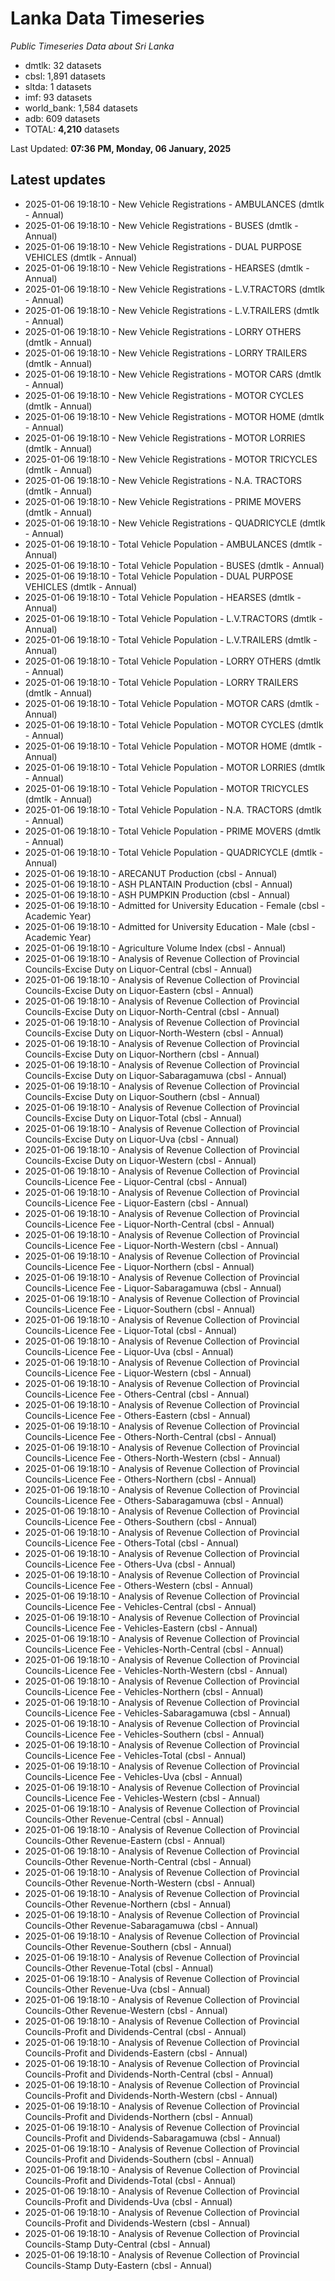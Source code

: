 # Lanka Data Timeseries
*Public Timeseries Data about Sri Lanka*

* dmtlk: 32 datasets
* cbsl: 1,891 datasets
* sltda: 1 datasets
* imf: 93 datasets
* world_bank: 1,584 datasets
* adb: 609 datasets
* TOTAL: **4,210** datasets

Last Updated: **07:36 PM, Monday, 06 January, 2025**

## Latest updates

* 2025-01-06 19:18:10 - New Vehicle Registrations - AMBULANCES (dmtlk - Annual)
* 2025-01-06 19:18:10 - New Vehicle Registrations - BUSES (dmtlk - Annual)
* 2025-01-06 19:18:10 - New Vehicle Registrations - DUAL PURPOSE VEHICLES (dmtlk - Annual)
* 2025-01-06 19:18:10 - New Vehicle Registrations - HEARSES (dmtlk - Annual)
* 2025-01-06 19:18:10 - New Vehicle Registrations - L.V.TRACTORS (dmtlk - Annual)
* 2025-01-06 19:18:10 - New Vehicle Registrations - L.V.TRAILERS (dmtlk - Annual)
* 2025-01-06 19:18:10 - New Vehicle Registrations - LORRY OTHERS (dmtlk - Annual)
* 2025-01-06 19:18:10 - New Vehicle Registrations - LORRY TRAILERS (dmtlk - Annual)
* 2025-01-06 19:18:10 - New Vehicle Registrations - MOTOR CARS (dmtlk - Annual)
* 2025-01-06 19:18:10 - New Vehicle Registrations - MOTOR CYCLES (dmtlk - Annual)
* 2025-01-06 19:18:10 - New Vehicle Registrations - MOTOR HOME (dmtlk - Annual)
* 2025-01-06 19:18:10 - New Vehicle Registrations - MOTOR LORRIES (dmtlk - Annual)
* 2025-01-06 19:18:10 - New Vehicle Registrations - MOTOR TRICYCLES (dmtlk - Annual)
* 2025-01-06 19:18:10 - New Vehicle Registrations - N.A. TRACTORS (dmtlk - Annual)
* 2025-01-06 19:18:10 - New Vehicle Registrations - PRIME MOVERS (dmtlk - Annual)
* 2025-01-06 19:18:10 - New Vehicle Registrations - QUADRICYCLE (dmtlk - Annual)
* 2025-01-06 19:18:10 - Total Vehicle Population - AMBULANCES (dmtlk - Annual)
* 2025-01-06 19:18:10 - Total Vehicle Population - BUSES (dmtlk - Annual)
* 2025-01-06 19:18:10 - Total Vehicle Population - DUAL PURPOSE VEHICLES (dmtlk - Annual)
* 2025-01-06 19:18:10 - Total Vehicle Population - HEARSES (dmtlk - Annual)
* 2025-01-06 19:18:10 - Total Vehicle Population - L.V.TRACTORS (dmtlk - Annual)
* 2025-01-06 19:18:10 - Total Vehicle Population - L.V.TRAILERS (dmtlk - Annual)
* 2025-01-06 19:18:10 - Total Vehicle Population - LORRY OTHERS (dmtlk - Annual)
* 2025-01-06 19:18:10 - Total Vehicle Population - LORRY TRAILERS (dmtlk - Annual)
* 2025-01-06 19:18:10 - Total Vehicle Population - MOTOR CARS (dmtlk - Annual)
* 2025-01-06 19:18:10 - Total Vehicle Population - MOTOR CYCLES (dmtlk - Annual)
* 2025-01-06 19:18:10 - Total Vehicle Population - MOTOR HOME (dmtlk - Annual)
* 2025-01-06 19:18:10 - Total Vehicle Population - MOTOR LORRIES (dmtlk - Annual)
* 2025-01-06 19:18:10 - Total Vehicle Population - MOTOR TRICYCLES (dmtlk - Annual)
* 2025-01-06 19:18:10 - Total Vehicle Population - N.A. TRACTORS (dmtlk - Annual)
* 2025-01-06 19:18:10 - Total Vehicle Population - PRIME MOVERS (dmtlk - Annual)
* 2025-01-06 19:18:10 - Total Vehicle Population - QUADRICYCLE (dmtlk - Annual)
* 2025-01-06 19:18:10 - ARECANUT Production (cbsl - Annual)
* 2025-01-06 19:18:10 - ASH PLANTAIN Production (cbsl - Annual)
* 2025-01-06 19:18:10 - ASH PUMPKIN Production (cbsl - Annual)
* 2025-01-06 19:18:10 - Admitted for University Education - Female (cbsl - Academic Year)
* 2025-01-06 19:18:10 - Admitted for University Education - Male (cbsl - Academic Year)
* 2025-01-06 19:18:10 - Agriculture Volume Index (cbsl - Annual)
* 2025-01-06 19:18:10 - Analysis of Revenue Collection of Provincial Councils-Excise Duty on Liquor-Central (cbsl - Annual)
* 2025-01-06 19:18:10 - Analysis of Revenue Collection of Provincial Councils-Excise Duty on Liquor-Eastern (cbsl - Annual)
* 2025-01-06 19:18:10 - Analysis of Revenue Collection of Provincial Councils-Excise Duty on Liquor-North-Central (cbsl - Annual)
* 2025-01-06 19:18:10 - Analysis of Revenue Collection of Provincial Councils-Excise Duty on Liquor-North-Western (cbsl - Annual)
* 2025-01-06 19:18:10 - Analysis of Revenue Collection of Provincial Councils-Excise Duty on Liquor-Northern (cbsl - Annual)
* 2025-01-06 19:18:10 - Analysis of Revenue Collection of Provincial Councils-Excise Duty on Liquor-Sabaragamuwa (cbsl - Annual)
* 2025-01-06 19:18:10 - Analysis of Revenue Collection of Provincial Councils-Excise Duty on Liquor-Southern (cbsl - Annual)
* 2025-01-06 19:18:10 - Analysis of Revenue Collection of Provincial Councils-Excise Duty on Liquor-Total (cbsl - Annual)
* 2025-01-06 19:18:10 - Analysis of Revenue Collection of Provincial Councils-Excise Duty on Liquor-Uva (cbsl - Annual)
* 2025-01-06 19:18:10 - Analysis of Revenue Collection of Provincial Councils-Excise Duty on Liquor-Western (cbsl - Annual)
* 2025-01-06 19:18:10 - Analysis of Revenue Collection of Provincial Councils-Licence Fee - Liquor-Central (cbsl - Annual)
* 2025-01-06 19:18:10 - Analysis of Revenue Collection of Provincial Councils-Licence Fee - Liquor-Eastern (cbsl - Annual)
* 2025-01-06 19:18:10 - Analysis of Revenue Collection of Provincial Councils-Licence Fee - Liquor-North-Central (cbsl - Annual)
* 2025-01-06 19:18:10 - Analysis of Revenue Collection of Provincial Councils-Licence Fee - Liquor-North-Western (cbsl - Annual)
* 2025-01-06 19:18:10 - Analysis of Revenue Collection of Provincial Councils-Licence Fee - Liquor-Northern (cbsl - Annual)
* 2025-01-06 19:18:10 - Analysis of Revenue Collection of Provincial Councils-Licence Fee - Liquor-Sabaragamuwa (cbsl - Annual)
* 2025-01-06 19:18:10 - Analysis of Revenue Collection of Provincial Councils-Licence Fee - Liquor-Southern (cbsl - Annual)
* 2025-01-06 19:18:10 - Analysis of Revenue Collection of Provincial Councils-Licence Fee - Liquor-Total (cbsl - Annual)
* 2025-01-06 19:18:10 - Analysis of Revenue Collection of Provincial Councils-Licence Fee - Liquor-Uva (cbsl - Annual)
* 2025-01-06 19:18:10 - Analysis of Revenue Collection of Provincial Councils-Licence Fee - Liquor-Western (cbsl - Annual)
* 2025-01-06 19:18:10 - Analysis of Revenue Collection of Provincial Councils-Licence Fee - Others-Central (cbsl - Annual)
* 2025-01-06 19:18:10 - Analysis of Revenue Collection of Provincial Councils-Licence Fee - Others-Eastern (cbsl - Annual)
* 2025-01-06 19:18:10 - Analysis of Revenue Collection of Provincial Councils-Licence Fee - Others-North-Central (cbsl - Annual)
* 2025-01-06 19:18:10 - Analysis of Revenue Collection of Provincial Councils-Licence Fee - Others-North-Western (cbsl - Annual)
* 2025-01-06 19:18:10 - Analysis of Revenue Collection of Provincial Councils-Licence Fee - Others-Northern (cbsl - Annual)
* 2025-01-06 19:18:10 - Analysis of Revenue Collection of Provincial Councils-Licence Fee - Others-Sabaragamuwa (cbsl - Annual)
* 2025-01-06 19:18:10 - Analysis of Revenue Collection of Provincial Councils-Licence Fee - Others-Southern (cbsl - Annual)
* 2025-01-06 19:18:10 - Analysis of Revenue Collection of Provincial Councils-Licence Fee - Others-Total (cbsl - Annual)
* 2025-01-06 19:18:10 - Analysis of Revenue Collection of Provincial Councils-Licence Fee - Others-Uva (cbsl - Annual)
* 2025-01-06 19:18:10 - Analysis of Revenue Collection of Provincial Councils-Licence Fee - Others-Western (cbsl - Annual)
* 2025-01-06 19:18:10 - Analysis of Revenue Collection of Provincial Councils-Licence Fee - Vehicles-Central (cbsl - Annual)
* 2025-01-06 19:18:10 - Analysis of Revenue Collection of Provincial Councils-Licence Fee - Vehicles-Eastern (cbsl - Annual)
* 2025-01-06 19:18:10 - Analysis of Revenue Collection of Provincial Councils-Licence Fee - Vehicles-North-Central (cbsl - Annual)
* 2025-01-06 19:18:10 - Analysis of Revenue Collection of Provincial Councils-Licence Fee - Vehicles-North-Western (cbsl - Annual)
* 2025-01-06 19:18:10 - Analysis of Revenue Collection of Provincial Councils-Licence Fee - Vehicles-Northern (cbsl - Annual)
* 2025-01-06 19:18:10 - Analysis of Revenue Collection of Provincial Councils-Licence Fee - Vehicles-Sabaragamuwa (cbsl - Annual)
* 2025-01-06 19:18:10 - Analysis of Revenue Collection of Provincial Councils-Licence Fee - Vehicles-Southern (cbsl - Annual)
* 2025-01-06 19:18:10 - Analysis of Revenue Collection of Provincial Councils-Licence Fee - Vehicles-Total (cbsl - Annual)
* 2025-01-06 19:18:10 - Analysis of Revenue Collection of Provincial Councils-Licence Fee - Vehicles-Uva (cbsl - Annual)
* 2025-01-06 19:18:10 - Analysis of Revenue Collection of Provincial Councils-Licence Fee - Vehicles-Western (cbsl - Annual)
* 2025-01-06 19:18:10 - Analysis of Revenue Collection of Provincial Councils-Other Revenue-Central (cbsl - Annual)
* 2025-01-06 19:18:10 - Analysis of Revenue Collection of Provincial Councils-Other Revenue-Eastern (cbsl - Annual)
* 2025-01-06 19:18:10 - Analysis of Revenue Collection of Provincial Councils-Other Revenue-North-Central (cbsl - Annual)
* 2025-01-06 19:18:10 - Analysis of Revenue Collection of Provincial Councils-Other Revenue-North-Western (cbsl - Annual)
* 2025-01-06 19:18:10 - Analysis of Revenue Collection of Provincial Councils-Other Revenue-Northern (cbsl - Annual)
* 2025-01-06 19:18:10 - Analysis of Revenue Collection of Provincial Councils-Other Revenue-Sabaragamuwa (cbsl - Annual)
* 2025-01-06 19:18:10 - Analysis of Revenue Collection of Provincial Councils-Other Revenue-Southern (cbsl - Annual)
* 2025-01-06 19:18:10 - Analysis of Revenue Collection of Provincial Councils-Other Revenue-Total (cbsl - Annual)
* 2025-01-06 19:18:10 - Analysis of Revenue Collection of Provincial Councils-Other Revenue-Uva (cbsl - Annual)
* 2025-01-06 19:18:10 - Analysis of Revenue Collection of Provincial Councils-Other Revenue-Western (cbsl - Annual)
* 2025-01-06 19:18:10 - Analysis of Revenue Collection of Provincial Councils-Profit and Dividends-Central (cbsl - Annual)
* 2025-01-06 19:18:10 - Analysis of Revenue Collection of Provincial Councils-Profit and Dividends-Eastern (cbsl - Annual)
* 2025-01-06 19:18:10 - Analysis of Revenue Collection of Provincial Councils-Profit and Dividends-North-Central (cbsl - Annual)
* 2025-01-06 19:18:10 - Analysis of Revenue Collection of Provincial Councils-Profit and Dividends-North-Western (cbsl - Annual)
* 2025-01-06 19:18:10 - Analysis of Revenue Collection of Provincial Councils-Profit and Dividends-Northern (cbsl - Annual)
* 2025-01-06 19:18:10 - Analysis of Revenue Collection of Provincial Councils-Profit and Dividends-Sabaragamuwa (cbsl - Annual)
* 2025-01-06 19:18:10 - Analysis of Revenue Collection of Provincial Councils-Profit and Dividends-Southern (cbsl - Annual)
* 2025-01-06 19:18:10 - Analysis of Revenue Collection of Provincial Councils-Profit and Dividends-Total (cbsl - Annual)
* 2025-01-06 19:18:10 - Analysis of Revenue Collection of Provincial Councils-Profit and Dividends-Uva (cbsl - Annual)
* 2025-01-06 19:18:10 - Analysis of Revenue Collection of Provincial Councils-Profit and Dividends-Western (cbsl - Annual)
* 2025-01-06 19:18:10 - Analysis of Revenue Collection of Provincial Councils-Stamp Duty-Central (cbsl - Annual)
* 2025-01-06 19:18:10 - Analysis of Revenue Collection of Provincial Councils-Stamp Duty-Eastern (cbsl - Annual)